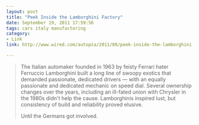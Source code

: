 ```yaml
---
layout: post
title: "Peek Inside the Lamborghini Factory"
date: September 19, 2011 17:59:56
tags: cars italy manufactoring
category:
- Link
link: http://www.wired.com/autopia/2011/08/peek-inside-the-lamborghini-factory-2/all/1?viewall=true

---
```


>The Italian automaker founded in 1963 by feisty Ferrari hater Ferruccio Lamborghini built a long line of swoopy exotics that demanded passionate, dedicated drivers — with an equally passionate and dedicated mechanic on speed dial. Several ownership changes over the years, including an ill-fated union with Chrysler in the 1980s didn't help the cause. Lamborghinis inspired lust, but consistency of build and reliability proved elusive.
>
>Until the Germans got involved.


